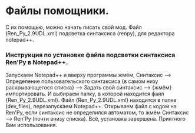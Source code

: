 # Файлы помощники.

С их помощью, можно начать писать свой мод.
Файл (Ren_Py_2.9UDL.xml) подсветка синтаксиса (renpy), для редактора notepad++.

### Инструкция по установке файла подсветки синтаксиса Ren'Py в Notepad++.

Запускаем Notepad++ и вверху программы жмём, Синтаксис --> Определение пользовательского синтаксиса
{в самом низу раскрывающегося списка} --> Задать свой синтаксис --> {жмём} импортировать.
И выбираем папку, в которой находится файл {Ren_Py_2.9UDL.xml}.
Файл {Ren_Py_2.9UDL.xml} находится в папке (dev_files), перезапускаем Notepad++.
Открываем файл с кодом на Ren'Py, если синтаксис не определился автоматом, то жмём Синтаксис --> Ren'Py (почти внизу списка).
Всё, установка завершена. Приятного Вам использования.
